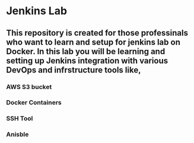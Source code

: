 
# Jenkins Lab 

## This repository is created for those professinals who want to learn and setup for jenkins lab on Docker. In this lab you will be learning and setting up Jenkins integration with various DevOps and infrstructure tools like,
   
   ### AWS S3 bucket
   ### Docker Containers 
   ### SSH Tool 
   ### Anisble
   
